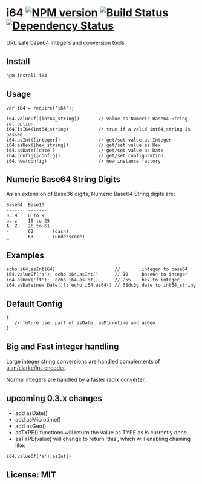 # i64 [![NPM version](https://badge.fury.io/js/i64.png)](http://badge.fury.io/js/i64) [![Build Status](https://travis-ci.org/angleman/i64.png)](https://travis-ci.org/angleman/geos-major) [![Dependency Status](https://gemnasium.com/angleman/i64.png)](https://gemnasium.com/angleman/i64) 

URL safe base64 integers and conversion tools

## Install

```
npm install i64
```

## Usage

```
var i64 = require('i64');

i64.valueOf([int64_string])       // value as Numeric Base64 String, set option
i64.isI64(int64_string)           // true if a valid int64_string is passed
i64.asInt([integer])              // get/set value as Integer
i64.asHex([hex_string])           // get/set value as Hex
i64.asDate([date])                // get/set value as Date
i64.config([config])              // get/set configuration
i64.new(config)                   // new instance factory
```

## Numeric Base64 String Digits

As an extension of Base36 digits, Numeric Base64 String digits are:

```
Base64  Base10
------  -------
0..9    0 to 9
a..z    10 to 25
A..Z    26 to 61
-       62       (dash)
_       63       (underscore)
```

## Examples

```
echo i64.asInt(64)                      // _      integer to base64
i64.valueOf('a'); echo i64.asInt()      // 10     base64 to integer 
i64.asHex('ff');  echo i64.asInt()      // 255    hex to integer 
i64.asDate(new Date()); echo i64.as64() // 38dc3g date to int64_string 
```

## Default Config

```
{ 
   // future use: part of asDate, asMicrotime and asGeo
}
```

## Big and Fast integer handling

Large integer string conversions are handled complements of [alan/clarke/int-encoder](http://github.com/alanclarke/int-encoder).

Normal integers are handled by a faster radix converter.

## upcoming 0.3.x changes

- add asDate()
- add asMicrotime()
- add asGeo()
- asTYPE() functions will return the value as TYPE as is currently done
- asTYPE(value) will change to return 'this', which will enabling chaining like:
```
i64.valueOf('a').asInt()
```

## License: MIT
